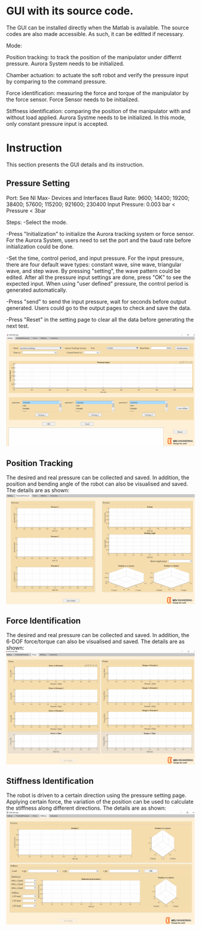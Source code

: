 # GUI with its source code. 
The GUI can be installed directly when the Matlab is available. The source codes are also made accessible. As such, it can be editted if necessary.

Mode:

Position tracking: to track the position of the manipulator under differnt pressure. Aurora System needs to be initialized.

Chamber actuation: to actuate the soft robot and verify the pressure input by comparing to the command pressure. 

Force identification: measuring the force and torque of the manipulator by the force sensor. Force Sensor needs to be initialized.

Stiffness identification: comparing the position of the manipulator with and without load applied. Aurora Systme needs to be initialized. In this mode, only constant pressure input is accepted.

# Instruction
This section presents the GUI details and its instruction.

## Pressure Setting
Port: See NI Max- Devices and Interfaces
Baud Rate:  9600; 14400; 19200; 38400; 57600; 115200; 921600; 230400
Input Pressure: 0.003 bar < Pressure < 3bar

 
Steps:
-Select the mode. 

-Press "Initialization" to initialize the Aurora tracking system or force sensor. For the Aurora System, users need to set the port and the baud rate before initialization could be done. 

-Set the time, control period, and input pressure. For the input pressure, there are four default wave types: constant wave, sine wave, triangular wave, and step wave. By pressing "setting", the wave pattern could be edited. After all the pressure input settings are done, press "OK" to see the expected input. When using "user defined" pressure, the control period is generated automatically.

-Press "send" to send the input pressure, wait for seconds before output generated. Users could go to the output pages to check and save the data. 

-Press "Reset" in the setting page to clear all the data before generating the next test.

![image](https://github.com/ucl-robotics-ai/test-platform-soft-robotics/blob/main/My_figures/GUI_page1.png)

## Position Tracking
The desired and real pressure can be collected and saved. In addition, the position and bending angle of the robot can also be visualised and saved. The details are as shown: 
![image](https://github.com/ucl-robotics-ai/test-platform-soft-robotics/blob/main/My_figures/GUI_page2.png)

## Force Identification
The desired and real pressure can be collected and saved. In addition, the 6-DOF force/torque can also be visualised and saved. The details are as shown: 
![image](https://github.com/ucl-robotics-ai/test-platform-soft-robotics/blob/main/My_figures/GUI_page3.png)

## Stiffness Identification
The robot is driven to a certain direction using the pressure setting page. Applying certain force, the variation of the position can be used to calculate the stiffness along different directions.  The details are as shown: 
![image](https://github.com/ucl-robotics-ai/test-platform-soft-robotics/blob/main/My_figures/GUI_page4.png)
